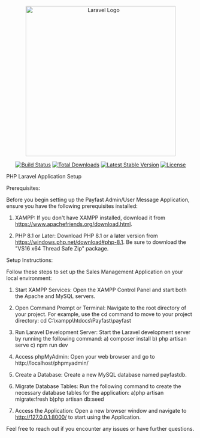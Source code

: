 <p align="center"><a href="https://laravel.com" target="_blank"><img src="https://raw.githubusercontent.com/laravel/art/master/logo-lockup/5%20SVG/2%20CMYK/1%20Full%20Color/laravel-logolockup-cmyk-red.svg" width="400" alt="Laravel Logo"></a></p>

<p align="center">
<a href="https://github.com/laravel/framework/actions"><img src="https://github.com/laravel/framework/workflows/tests/badge.svg" alt="Build Status"></a>
<a href="https://packagist.org/packages/laravel/framework"><img src="https://img.shields.io/packagist/dt/laravel/framework" alt="Total Downloads"></a>
<a href="https://packagist.org/packages/laravel/framework"><img src="https://img.shields.io/packagist/v/laravel/framework" alt="Latest Stable Version"></a>
<a href="https://packagist.org/packages/laravel/framework"><img src="https://img.shields.io/packagist/l/laravel/framework" alt="License"></a>
</p>
PHP Laravel Application Setup

Prerequisites:

Before you begin setting up the Payfast Admin/User Message Application, ensure you have the following prerequisites installed:

1) XAMPP: If you don't have XAMPP installed, download it from https://www.apachefriends.org/download.html.

2) PHP 8.1 or Later: Download PHP 8.1 or a later version from https://windows.php.net/download#php-8.1. Be sure to download the "VS16 x64 Thread Safe Zip" package.

Setup Instructions:

Follow these steps to set up the Sales Management Application on your local environment:

1) Start XAMPP Services: Open the XAMPP Control Panel and start both the Apache and MySQL servers.

2) Open Command Prompt or Terminal: Navigate to the root directory of your project. For example, use the cd command to move to your project directory: cd C:\xampp\htdocs\Payfast\payfast

3) Run Laravel Development Server: Start the Laravel development server by running the following command:
    a) composer install
    b) php artisan serve
    c) npm run dev

5) Access phpMyAdmin: Open your web browser and go to http://localhost/phpmyadmin/

6) Create a Database: Create a new MySQL database named payfastdb.

7) Migrate Database Tables: Run the following command to create the necessary database tables for the application:
   a)php artisan migrate:fresh
   b)php artisan db:seed

9) Access the Application: Open a new browser window and navigate to http://127.0.0.1:8000/ to start using the Application.

Feel free to reach out if you encounter any issues or have further questions.
